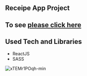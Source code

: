 ## Receipe App Project

## To see [please click here](https://receip-app-with-react.vercel.app/)

## Used Tech and Libraries
- ReactJS
- SASS

![xTEMr1POqh-min](https://user-images.githubusercontent.com/108137435/211585264-2c39aaee-1397-4fc0-bbc0-0QlGSWoj0i-min.gif)

